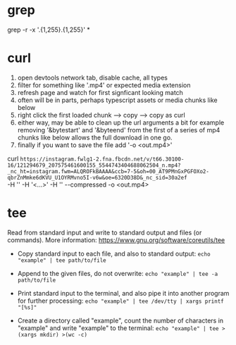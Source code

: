 # grep

<!-- only match lines that are 255 characters or less
     helps exclude output-clogging minified files etc -->
grep -r -x '.\{1,255\}<search-string>.\{1,255\}' *

# curl

<!-- download a media asset from a semi-trixy webpage -->

1. open devtools network tab, disable cache, all types
2. filter for something like '.mp4' or expected media extension
3. refresh page and watch for first signficant looking match
4. often will be in parts, perhaps typescript assets or media chunks like below
5. right click the first loaded chunk --> copy --> copy as curl
6. either way, may be able to clean up the url arguments a bit for example removing '&bytestart' and '&byteend' from the first of a series of mp4 chunks like below allows the full download in one go.
7. finally if you want to save the file add '-o <out.mp4>'

<!-- this example is for an instagram reel -->

curl `https://instagram.fwlg1-2.fna.fbcdn.net/v/t66.30100-16/121294679_207575461600155_5544743404688062504_n.mp4?_nc_ht=instagram.fwm=ALQROFkBAAAA&ccb=7-5&oh=00_AT9PMnGxPGFOXo2-qbrZnMmke6dKVU_U1OYRMvno5I-v6w&oe=6320D38D&_nc_sid=30a2ef` \
 -H '<header-1>'
-H '<...>'
-H '<header-n>'
--compressed -o <out.mp4>

# tee

Read from standard input and write to standard output and files (or commands).
More information: https://www.gnu.org/software/coreutils/tee

- Copy standard input to each file, and also to standard output:
  `echo "example" | tee path/to/file`

- Append to the given files, do not overwrite:
  `echo "example" | tee -a path/to/file`

- Print standard input to the terminal, and also pipe it into another program for further processing:
  `echo "example" | tee /dev/tty | xargs printf "[%s]"`

- Create a directory called "example", count the number of characters in "example" and write "example" to the terminal:
  `echo "example" | tee >(xargs mkdir) >(wc -c)`
